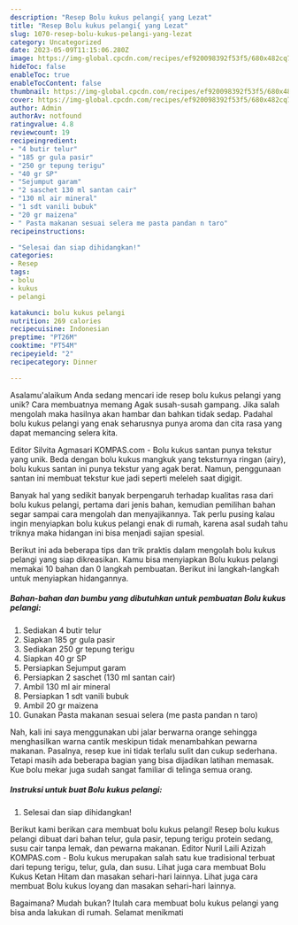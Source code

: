 ```yaml
---
description: "Resep Bolu kukus pelangi{ yang Lezat"
title: "Resep Bolu kukus pelangi{ yang Lezat"
slug: 1070-resep-bolu-kukus-pelangi-yang-lezat
category: Uncategorized
date: 2023-05-09T11:15:06.280Z
image: https://img-global.cpcdn.com/recipes/ef920098392f53f5/680x482cq70/bolu-kukus-pelangi-foto-resep-utama.jpg
hideToc: false
enableToc: true
enableTocContent: false
thumbnail: https://img-global.cpcdn.com/recipes/ef920098392f53f5/680x482cq70/bolu-kukus-pelangi-foto-resep-utama.jpg
cover: https://img-global.cpcdn.com/recipes/ef920098392f53f5/680x482cq70/bolu-kukus-pelangi-foto-resep-utama.jpg
author: Admin
authorAv: notfound
ratingvalue: 4.8
reviewcount: 19
recipeingredient:
- "4 butir telur"
- "185 gr gula pasir"
- "250 gr tepung terigu"
- "40 gr SP"
- "Sejumput garam"
- "2 saschet 130 ml santan cair"
- "130 ml air mineral"
- "1 sdt vanili bubuk"
- "20 gr maizena"
- " Pasta makanan sesuai selera me pasta pandan n taro"
recipeinstructions:

- "Selesai dan siap dihidangkan!"
categories:
- Resep
tags:
- bolu
- kukus
- pelangi

katakunci: bolu kukus pelangi 
nutrition: 269 calories
recipecuisine: Indonesian
preptime: "PT26M"
cooktime: "PT54M"
recipeyield: "2"
recipecategory: Dinner

---
```



Asalamu'alaikum Anda sedang mencari ide resep bolu kukus pelangi yang unik? Cara membuatnya memang Agak susah-susah gampang. Jika salah mengolah maka hasilnya akan hambar dan bahkan tidak sedap. Padahal bolu kukus pelangi yang enak seharusnya punya aroma dan cita rasa yang dapat memancing selera kita.


Editor Silvita Agmasari KOMPAS.com - Bolu kukus santan punya tekstur yang unik. Beda dengan bolu kukus mangkuk yang teksturnya ringan (airy), bolu kukus santan ini punya tekstur yang agak berat. Namun, penggunaan santan ini membuat tekstur kue jadi seperti meleleh saat digigit.

Banyak hal yang sedikit banyak berpengaruh terhadap kualitas rasa dari bolu kukus pelangi, pertama dari jenis bahan, kemudian pemilihan bahan segar sampai cara mengolah dan menyajikannya. Tak perlu pusing kalau ingin menyiapkan bolu kukus pelangi enak di rumah, karena asal sudah tahu triknya maka hidangan ini bisa menjadi sajian spesial.


Berikut ini ada beberapa tips dan trik praktis dalam mengolah bolu kukus pelangi yang siap dikreasikan. Kamu bisa menyiapkan Bolu kukus pelangi memakai 10 bahan dan 0 langkah pembuatan. Berikut ini langkah-langkah untuk menyiapkan hidangannya.

<!--inarticleads1-->

##### Bahan-bahan dan bumbu yang dibutuhkan untuk pembuatan Bolu kukus pelangi:

1. Sediakan 4 butir telur
1. Siapkan 185 gr gula pasir
1. Sediakan 250 gr tepung terigu
1. Siapkan 40 gr SP
1. Persiapkan Sejumput garam
1. Persiapkan 2 saschet (130 ml santan cair)
1. Ambil 130 ml air mineral
1. Persiapkan 1 sdt vanili bubuk
1. Ambil 20 gr maizena
1. Gunakan  Pasta makanan sesuai selera (me pasta pandan n taro)


Nah, kali ini saya menggunakan ubi jalar berwarna orange sehingga menghasilkan warna cantik meskipun tidak menambahkan pewarna makanan. Pasalnya, resep kue ini tidak terlalu sulit dan cukup sederhana. Tetapi masih ada beberapa bagian yang bisa dijadikan latihan memasak. Kue bolu mekar juga sudah sangat familiar di telinga semua orang. 

<!--inarticleads2-->

##### Instruksi untuk buat Bolu kukus pelangi:


1. Selesai dan siap dihidangkan!

Berikut kami berikan cara membuat bolu kukus pelangi! Resep bolu kukus pelangi dibuat dari bahan telur, gula pasir, tepung terigu protein sedang, susu cair tanpa lemak, dan pewarna makanan. Editor Nuril Laili Azizah KOMPAS.com - Bolu kukus merupakan salah satu kue tradisional terbuat dari tepung terigu, telur, gula, dan susu. Lihat juga cara membuat Bolu Kukus Ketan Hitam dan masakan sehari-hari lainnya. Lihat juga cara membuat Bolu kukus loyang dan masakan sehari-hari lainnya. 

Bagaimana? Mudah bukan? Itulah cara membuat bolu kukus pelangi yang bisa anda lakukan di rumah. Selamat menikmati
